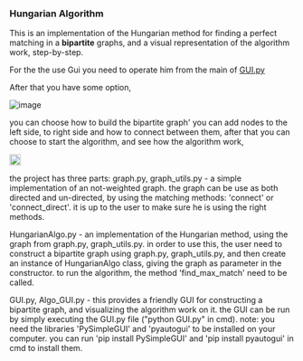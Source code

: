 ### Hungarian Algorithm 

This is an implementation of the Hungarian method for finding a perfect matching in a **bipartite** graphs, and a visual representation of the algorithm work, step-by-step.

For the the use Gui you need to operate him from the main of [GUI.py](https://github.com/EN555/HungarianAlgorithm/blob/master/GUI.py)

After that you have some option,

![image](https://user-images.githubusercontent.com/61500507/115743270-31291880-a39a-11eb-8e16-92c19accae9f.png)

you can choose how to build the bipartite graph' you can add nodes to the left side, to right side and how to connect between them,
after that you can choose to start the algorithm, and see how the algorithm work,

<img src="https://user-images.githubusercontent.com/61500507/115744738-831e6e00-a39b-11eb-8d2a-e727067e51ce.png" width="20" height="20">

the project has three parts:
graph.py, graph_utils.py - a simple implementation of an not-weighted graph. the graph can be use as both directed and un-directed, by using the matching methods: 'connect' or 'connect_direct'. 
it is up to the user to make sure he is using the right methods.

HungarianAlgo.py - an implementation of the Hungarian method, using the graph from graph.py, graph_utils.py.
in order to use this, the user need to construct a  bipartite graph using graph.py, graph_utils.py, and then create an instance of HungarianAlgo class, 
giving the graph as parameter in the constructor. to run the algorithm, the method 'find_max_match' need to be called.

GUI.py, Algo_GUI.py - this provides a friendly GUI for constructing a bipartite graph, and visualizing the algorithm work on it. 
the GUI can be run by simply executing the GUI.py file ("python GUI.py" in cmd).
 note: you need the libraries 'PySimpleGUI' and 'pyautogui' to be installed on your computer. you can run 'pip install PySimpleGUI' and 'pip install pyautogui' in cmd to install them.
